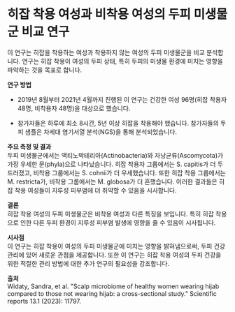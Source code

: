 ﻿

# 히잡 착용 여성과 비착용 여성의 두피 미생물군 비교 연구

이 연구는 히잡을 착용하는 여성과 착용하지 않는 여성의 두피 미생물군을 비교 분석합니다. 연구는 히잡 착용이 여성의 두피 상태, 특히 두피의 미생물 환경에 미치는 영향을 파악하는 것을 목표로 합니다. 

**연구 방법**
- 2019년 8월부터 2021년 4월까지 진행된 이 연구는 건강한 여성 96명(히잡 착용자 48명, 비착용자 48명)을 대상으로 했습니다. 

- 참가자들은 하루에 최소 8시간, 5년 이상 히잡을 착용해야 했습니다. 참가자들의 두피 샘플은 차세대 염기서열 분석(NGS)을 통해 분석되었습니다. 

**주요 측정 및 결과**     
두피 미생물군에서는 액티노박테리아(Actinobacteria)와 자낭균류(Ascomycota)가 가장 우세한 문(phyla)으로 나타났습니다. 히잡 착용자 그룹에서는 S. capitis가 더 두드러졌고, 비착용 그룹에서는 S. cohnii가 더 우세했습니다. 또한 히잡 착용 그룹에서는 M. restricta가, 비착용 그룹에서는 M. globosa가 더 흔했습니다. 이러한 결과들은 히잡 착용 여성들이 지루성 피부염에 더 취약할 수 있음을 시사합니다. 

**결론**     
히잡 착용 여성의 두피 미생물군은 비착용 여성과 다른 특징을 보입니다. 특히 히잡 착용으로 인한 다른 두피 환경이 지루성 피부염 발생에 영향을 줄 수 있음이 시사됩니다. 

**시사점**     
이 연구는 히잡 착용이 여성의 두피 미생물군에 미치는 영향을 밝혀냄으로써, 두피 건강 관리에 있어 새로운 관점을 제공합니다. 또한 이 연구는 히잡 착용 여성의 두피 건강을 위한 적절한 관리 방법에 대한 추가 연구의 필요성을 강조합니다.

**출처**    
Widaty, Sandra, et al. "Scalp microbiome of healthy women wearing hijab compared to those not wearing hijab: a cross-sectional study." Scientific reports 13.1 (2023): 11797.
<!--stackedit_data:
eyJoaXN0b3J5IjpbLTExMjI0NDQ5NzEsLTUzODkxMjgxMV19
-->